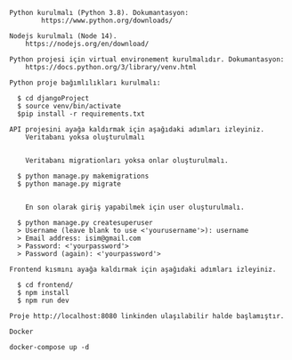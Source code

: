     Python kurulmalı (Python 3.8). Dokumantasyon:
            https://www.python.org/downloads/

    Nodejs kurulmalı (Node 14).
        https://nodejs.org/en/download/

    Python projesi için virtual environement kurulmalıdır. Dokumantasyon:
        https://docs.python.org/3/library/venv.html

    Python proje bağımlılıkları kurulmalı:

      $ cd djangoProject
      $ source venv/bin/activate
      $pip install -r requirements.txt

    API projesini ayağa kaldırmak için aşağıdaki adımları izleyiniz.
        Veritabanı yoksa oluşturulmalı


        Veritabanı migrationları yoksa onlar oluşturulmalı.

      $ python manage.py makemigrations          
      $ python manage.py migrate   


        En son olarak giriş yapabilmek için user oluşturulmalı.

      $ python manage.py createsuperuser
      > Username (leave blank to use <'yourusername'>): username
      > Email address: isim@gmail.com
      > Password: <'yourpassword'>
      > Password (again): <'yourpassword'>

    Frontend kısmını ayağa kaldırmak için aşağıdaki adımları izleyiniz.

      $ cd frontend/
      $ npm install
      $ npm run dev

    Proje http://localhost:8080 linkinden ulaşılabilir halde başlamıştır.
    
    Docker

    docker-compose up -d